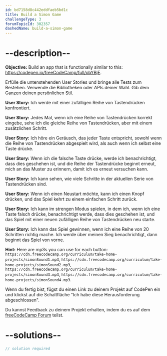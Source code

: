 ```yaml
---
id: bd7158d8c442eddfaeb5bd1c
title: Build a Simon Game
challengeType: 3
forumTopicId: 302357
dashedName: build-a-simon-game
---
```


# --description--

**Objective:** Build an app that is functionally similar to this: <a href="https://codepen.io/freeCodeCamp/full/obYBjE" target="_blank" rel="noopener noreferrer nofollow">https://codepen.io/freeCodeCamp/full/obYBjE</a>.

Erfülle die untenstehenden User Stories und bringe alle Tests zum Bestehen. Verwende die Bibliotheken oder APIs deiner Wahl. Gib dem Ganzen deinen persönlichen Stil.

**User Story:** Ich werde mit einer zufälligen Reihe von Tastendrücken konfrontiert.

**User Story:** Jedes Mal, wenn ich eine Reihe von Tastendrücken korrekt eingebe, sehe ich die gleiche Reihe von Tastendrücken, aber mit einem zusätzlichen Schritt.

**User Story:** Ich höre ein Geräusch, das jeder Taste entspricht, sowohl wenn die Reihe von Tastendrücken abgespielt wird, als auch wenn ich selbst eine Taste drücke.

**User Story:** Wenn ich die falsche Taste drücke, werde ich benachrichtigt, dass dies geschehen ist, und die Reihe der Tastendrücke beginnt erneut, mich an das Muster zu erinnern, damit ich es erneut versuchen kann.

**User Story:** Ich kann sehen, wie viele Schritte in der aktuellen Serie von Tastendrücken sind.

**User Story:** Wenn ich einen Neustart möchte, kann ich einen Knopf drücken, und das Spiel kehrt zu einem einfachen Schritt zurück.

**User Story:** Ich kann im strengen Modus spielen, in dem ich, wenn ich eine Taste falsch drücke, benachrichtigt werde, dass dies geschehen ist, und das Spiel mit einer neuen zufälligen Reihe von Tastendrücken neu starte.

**User Story:** Ich kann das Spiel gewinnen, wenn ich eine Reihe von 20 Schritten richtig mache. Ich werde über meinen Sieg benachrichtigt, dann beginnt das Spiel von vorne.

**Hint:** Here are mp3s you can use for each button: `https://cdn.freecodecamp.org/curriculum/take-home-projects/simonSound1.mp3`, `https://cdn.freecodecamp.org/curriculum/take-home-projects/simonSound2.mp3`, `https://cdn.freecodecamp.org/curriculum/take-home-projects/simonSound3.mp3`, `https://cdn.freecodecamp.org/curriculum/take-home-projects/simonSound4.mp3`.

Wenn du fertig bist, fügst du einen Link zu deinem Projekt auf CodePen ein und klickst auf die Schaltfläche "Ich habe diese Herausforderung abgeschlossen".

Du kannst Feedback zu deinem Projekt erhalten, indem du es auf dem <a href="https://forum.freecodecamp.org/c/project-feedback/409" target="_blank" rel="noopener noreferrer nofollow">freeCodeCamp Forum</a> teilst.

# --solutions--

```js
// solution required
```
